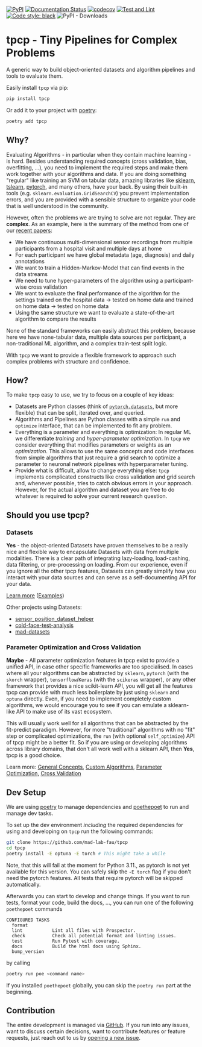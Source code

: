 [![PyPI](https://img.shields.io/pypi/v/tpcp)](https://pypi.org/project/tpcp/)
[![Documentation Status](https://readthedocs.org/projects/tpcp/badge/?version=latest)](https://tpcp.readthedocs.io/en/latest/?badge=latest)
[![codecov](https://codecov.io/gh/mad-lab-fau/tpcp/branch/main/graph/badge.svg?token=ZNVT5LNYHO)](https://codecov.io/gh/mad-lab-fau/tpcp)
[![Test and Lint](https://github.com/mad-lab-fau/tpcp/actions/workflows/test-and-lint.yml/badge.svg?branch=main)](https://github.com/mad-lab-fau/tpcp/actions/workflows/test-and-lint.yml)
[![Code style: black](https://img.shields.io/badge/code%20style-black-000000.svg)](https://github.com/psf/black)
![PyPI - Downloads](https://img.shields.io/pypi/dm/tpcp)

# tpcp - Tiny Pipelines for Complex Problems

A generic way to build object-oriented datasets and algorithm pipelines and tools to evaluate them.

Easily install `tpcp` via pip:
```bash
pip install tpcp
```

Or add it to your project with [poetry](https://python-poetry.org/):
```bash
poetry add tpcp
```

## Why?

Evaluating Algorithms - in particular when they contain machine learning - is hard.
Besides understanding required concepts (cross validation, bias, overfitting, ...), you need to implement the required 
steps and make them work together with your algorithms and data.
If you are doing something "regular" like training an SVM on tabular data, amazing libraries like [sklearn](https://scikit-learn.org), 
[tslearn](https://github.com/tslearn-team/tslearn), [pytorch](https://pytorch.org), and many others, have your back.
By using their built-in tools (e.g. `sklearn.evaluation.GridSearchCV`) you prevent implementation errors, and you are
provided with a sensible structure to organize your code that is well understood in the community.

However, often the problems we are trying to solve are not regular.
They are **complex**.
As an example, here is the summary of the method from one of our [recent papers](https://jneuroengrehab.biomedcentral.com/articles/10.1186/s12984-021-00883-7):
- We have continuous multi-dimensional sensor recordings from multiple participants from a hospital visit and multiple days at home
- For each participant we have global metadata (age, diagnosis) and daily annotations
- We want to train a Hidden-Markov-Model that can find events in the data streams
- We need to tune hyper-parameters of the algorithm using a participant-wise cross validation
- We want to evaluate the final performance of the algorithm for the settings trained on the hospital data -> tested on home data and trained on home data -> tested on home data
- Using the same structure we want to evaluate a state-of-the-art algorithm to compare the results

None of the standard frameworks can easily abstract this problem, because here we have none-tabular data, multiple data 
sources per participant, a non-traditional ML algorithm, and a complex train-test split logic.

With `tpcp` we want to provide a flexible framework to approach such complex problems with structure and confidence.

## How?

To make `tpcp` easy to use, we try to focus on a couple of key ideas:

- Datasets are Python classes (think of [`pytorch.datasets`](https://pytorch.org/tutorials/beginner/basics/data_tutorial.html), but more flexible) that can be split, iterated over, and queried.
- Algorithms and Pipelines are Python classes with a simple `run` and `optimize` interface, that can be implemented to fit any problem.
- Everything is a parameter and everything is optimization: In regular ML we differentiate *training* and *hyper-parameter optimization*.
  In `tpcp` we consider everything that modifies parameters or weights as an *optimization*.
  This allows to use the same concepts and code interfaces from simple algorithms that just require a grid search to optimize a parameter to neuronal network pipelines with hyperparameter tuning.
- Provide what is difficult, allow to change everything else:
  `tpcp` implements complicated constructs like cross validation and grid search and, whenever possible, tries to catch obvious errors in your approach.
  However, for the actual algorithm and dataset you are free to do whatever is required to solve your current research question.

## Should you use tpcp?

### Datasets

**Yes** - the object-oriented Datasets have proven themselves to be a really nice and flexible way to encapsulate Datasets with data from multiple modalities.
There is a clear path of integrating lazy-loading, load-cashing, data filtering, or pre-processing on loading.
From our experience, even if you ignore all the other tpcp features, Datasets can greatly simplify how you interact with your data sources and can serve as a self-documenting API for your data.

[Learn more](https://tpcp.readthedocs.io/en/latest/guides/algorithms_pipelines_datasets.html#datasets) 
([Examples](https://tpcp.readthedocs.io/en/latest/auto_examples/index.html#datasets))

Other projects using Datasets:
- [sensor_position_dataset_helper](https://github.com/mad-lab-fau/sensor_position_dataset_helper/blob/master/sensor_position_dataset_helper/tpcp_dataset.py)
- [cold-face-test-analysis](https://github.com/mad-lab-fau/cft-analysis/tree/main/cft_analysis/datasets)
- [mad-datasets](https://github.com/mad-lab-fau/mad-datasets)

### Parameter Optimization and Cross Validation

**Maybe** - All parameter optimization features in tpcp exist to provide a unified API, in case other specific frameworks are too specialised.
In cases where all your algorithms can be abstracted by `sklearn`, `pytorch` (with the `skorch` wrapper), `tensorflow`/`Keras` (with the `scikeras` wrapper), 
or any other framework that provides a nice scikit-learn API, you will get all the features tpcp can provide with much less boilerplate by just using `sklearn` and `optuna` directly.
Even, if you need to implement completely custom algorithms, we would encourage you to see if you can emulate a sklearn-like API to make use of its vast ecosystem.

This will usually work well for all algorithms that can be abstracted by the fit-predict paradigm.
However, for more "traditional" algorithms with no "fit" step or complicated optimizations, the `run` (with optional `self_optimize`) API of tpcp might be a better fit.
So if you are using or developing algorithms across library domains, that don't all work well with a sklearn API, then **Yes**, tpcp is a good choice.

Learn more:
[General Concepts](https://tpcp.readthedocs.io/en/latest/guides/index.html#user-guides),
[Custom Algorithms](https://tpcp.readthedocs.io/en/latest/auto_examples/index.html#algorithms), 
[Parameter Optimization](https://tpcp.readthedocs.io/en/latest/auto_examples/index.html#parameter-optimization), 
[Cross Validation](https://tpcp.readthedocs.io/en/latest/auto_examples/index.html#validation)


## Dev Setup

We are using [poetry](https://python-poetry.org/) to manage dependencies and 
[poethepoet](https://github.com/nat-n/poethepoet) to run and manage dev tasks.

To set up the dev environment *including* the required dependencies for using and developing on `tpcp` run the following
commands: 
```bash
git clone https://github.com/mad-lab-fau/tpcp
cd tpcp
poetry install -E optuna -E torch # This might take a while
```

Note, that this will fail at the moment for Python 3.11., as pytorch is not yet available for this version.
You can safely skip the `-E torch` flag if you don't need the pytorch features.
All tests that require pytorch will be skipped automatically.

Afterwards you can start to develop and change things.
If you want to run tests, format your code, build the docs, ..., you can run one of the following `poethepoet` commands

```
CONFIGURED TASKS
  format         
  lint           Lint all files with Prospector.
  check          Check all potential format and linting issues.
  test           Run Pytest with coverage.
  docs           Build the html docs using Sphinx.
  bump_version   
```

by calling

```bash
poetry run poe <command name>
````

If you installed `poethepoet` globally, you can skip the `poetry run` part at the beginning.

## Contribution

The entire development is managed via [GitHub](https://github.com/mad-lab-fau/tpcp).
If you run into any issues, want to discuss certain decisions, want to contribute features or feature requests, just 
reach out to us by [opening a new issue](https://github.com/mad-lab-fau/tpcp/issues/new/).
